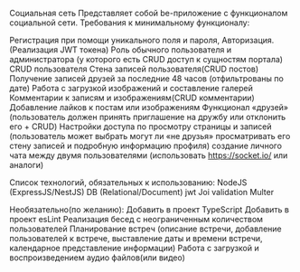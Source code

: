 
Социальная сеть
Представляет собой be-приложение с функционалом социальной сети.
Требования к минимальному функционалу:

Регистрация при помощи уникального поля и пароля, Авторизация. (Реализация JWT токена)
Роль обычного пользователя и администратора (у которого есть CRUD доступ к сущностям портала)
CRUD пользователя
Стена записей пользователя(CRUD постов)
Получение записей друзей за последние 48 часов (отфильтрованы по дате)
Работа с загрузкой изображений и составление галерей
Комментарии к записям и изображениям(CRUD комментарии)
Добавление лайков к постам или изображениям
Функционал «друзей» (пользователь должен принять приглашение на дружбу или отклонить его + CRUD)
Настройки доступа по просмотру страницы и записей (пользователь может выбрать могут ли «не друзья» просматривать его стену записей и подробную информацию профиля)
создание личного чата между двумя пользователями (использовать https://socket.io/  или аналоги)


Список технологий, обязательных к использованию:
NodeJS (ExpressJS/NestJS)
DB (Relational/Document)
jwt
Joi validation
Multer

Необязательно(по желанию):
Добавить в проект TypeScript
Добавить в проект esLint
Реализация бесед с неограниченным количеством пользователей
Планирование встреч (описание встречи, добавление пользователей к встрече, выставление даты и времени встречи, календарное представление информации)
Работа с загрузкой и воспроизведением аудио файлов(или видео)
